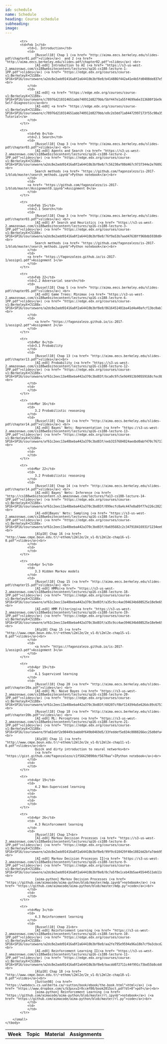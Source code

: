 ```yaml
---
id: schedule
name: Schedule
heading: Course schedule
subheading: 
image: 
---
```


<table class="table table-condensed">
	<tbody>
		<tr>
			<th>Week</th>
			<th>Topic</th>
			<th>Material</th>
			<th>Assignments</th>
		</tr>
		<small>

			<tr>
			<td>Feb 1</td>
				<td>1. Introduction</td>
				<td>
					[Russell10] Chap 1 (<a href= "http://aima.eecs.berkeley.edu/slides-pdf/chapter01.pdf">slides</a>)  and 2 (<a href= "http://aima.eecs.berkeley.edu/slides-pdf/chapter02.pdf">slides</a>) <br>
					[AI-edX] Introduction to AI (<a href= "https://s3-us-west-2.amazonaws.com/cs188websitecontent/lectures/sp16-cs188-lecture-1-1PP.pdf">slides</a>) (<a href= "https://edge.edx.org/courses/course-v1:BerkeleyX+CS188x-SP16+SP16/courseware/a2dc8e2add91416a8f2a64410b3bf8e0/b414886f442a41e4b5fd0408de837e53/">video</a>)<br>
				</td>
				<td>
					[AI-edX] <a href= "https://edge.edx.org/courses/course-v1:BerkeleyX+CS188x-SP16+SP16/courseware/c78976d210314651abb740912d8279bb/5bf447e1a55f4699a6e313680f16e9df/">Math Self-Diagnostic</a><br>
					[AI-edX] <a href= "https://edge.edx.org/courses/course-v1:BerkeleyX+CS188x-SP16+SP16/courseware/c78976d210314651abb740912d8279bb/e8c2d3dd71a84472997173f55c98a35c/">P0: Tutorial</a>
				</td>
			</tr>

			<tr>
				<td>Feb 8</td>
				<td>2.1 Search</td>
				<td>
					[Russell10] Chap 3 (<a href= "http://aima.eecs.berkeley.edu/slides-pdf/chapter03.pdf">slides</a>) <br>
					[AI-edX] Agents and Search (<a href= "https://s3-us-west-2.amazonaws.com/cs188websitecontent/lectures/sp16-cs188-lecture-2-1PP.pdf">slides</a>) (<a href= "https://edge.edx.org/courses/course-v1:BerkeleyX+CS188x-SP16+SP16/courseware/a2dc8e2add91416a8f2a64410b3bf8e0/7c56230af88d467c9737344e2e76092e/">video</a>)<br>
					Search methods (<a href= "https://github.com/fagonzalezo/is-2017-1/blob/master/search_methods.ipynb">Python notebook</a>)<br>
				</td>
				<td>
				<a href= "https://github.com/fagonzalezo/is-2017-1/blob/master/Assignment0.ipynb">Assignment 0</a>
				</td>
			</tr>

			<tr>
				<td>Feb 15</td>
				<td>2.1 Search</td>
				<td>
					[Russell10] Chap 3 (<a href= "http://aima.eecs.berkeley.edu/slides-pdf/chapter03.pdf">slides</a>) <br>
					[AI-edX] A* Search and Heuristics (<a href= "https://s3-us-west-2.amazonaws.com/cs188websitecontent/lectures/sp16-cs188-lecture-3-1PP.pdf">slides</a>) (<a href= "https://edge.edx.org/courses/course-v1:BerkeleyX+CS188x-SP16+SP16/courseware/a2dc8e2add91416a8f2a64410b3bf8e0/76f9a53b7aad47638ff968db5938d841/">video</a>)<br>
					Search methods (<a href= "https://github.com/fagonzalezo/is-2017-1/blob/master/search_methods.ipynb">Python notebook</a>)<br>
				</td>
				<td>
				<a href= "https://fagonzalezo.github.io/is-2017-1/assign1.pdf">Assignment 1</a>
				</td>
			</tr>

			<tr>
				<td>Feb 22</td>
				<td>2.2 Adversarial search</td>
				<td>
					[Russell10] Chap 5 (<a href= "http://aima.eecs.berkeley.edu/slides-pdf/chapter05.pdf">slides</a>) <br>
					[AI-edX] Game Trees: Minimax (<a href= "https://s3-us-west-2.amazonaws.com/cs188websitecontent/lectures/sp16-cs188-lecture-6-1PP.pdf">slides</a>) (<a href= "https://edge.edx.org/courses/course-v1:BerkeleyX+CS188x-SP16+SP16/courseware/a2dc8e2add91416a8f2a64410b3bf8e0/8616451481ba41d4a40afcf13bc8ab1c/">video</a>)<br>
				</td>
				<td>
					<a href= "https://fagonzalezo.github.io/is-2017-1/assign2.pdf">Assignment 2</a>
				</td>
			</tr>

			<tr>
				<td>Mar 8</td>
				<td>3.1 Probability
				</td>
				<td>
					[Russell10] Chap 13 (<a href= "http://aima.eecs.berkeley.edu/slides-pdf/chapter13.pdf">slides</a>)<br>
					[AI-edX] Probability (<a href= "https://s3-us-west-2.amazonaws.com/cs188websitecontent/lectures/sp16-cs188-lecture-12-1PP.pdf">slides</a>) (<a href= "https://edge.edx.org/courses/course-v1:BerkeleyX+CS188x-SP16+SP16/courseware/af61c2eec13a48beba442a370c3bd83f/bca0c97c5e9d4913b90559168cfec0bb/">video</a>)<br>
				</td>
				<td>
				</td>
			</tr>

			<tr>
				<td>Mar 16</td>
				<td>
					3.2 Probabilistic reasoning
				</td>
				<td>
					[Russell10] Chap 14 (<a href= "http://aima.eecs.berkeley.edu/slides-pdf/chapter14.pdf">slides</a>) <br>
					[AI-edX] Bayes' Nets: Representation (<a href= "https://s3-us-west-2.amazonaws.com/cs188websitecontent/lectures/sp16-cs188-lecture-13-1PP.pdf">slides</a>) (<a href= "https://edge.edx.org/courses/course-v1:BerkeleyX+CS188x-SP16+SP16/courseware/af61c2eec13a48beba442a370c3bd83f/eeb3157684824aedbd0abf470c767176/">video</a>)<br>
				</td>
				<td>
				</td>
			</tr>

			<tr>
				<td>Mar 22</td>
				<td>
					3.2 Probabilistic reasoning
				</td>
				<td>
					[Russell10] Chap 14 (<a href= "http://aima.eecs.berkeley.edu/slides-pdf/chapter14.pdf">slides</a>) <br>
					[AI-edX] Bayes' Nets: Inference (<a href= "http://cs188websitecontent.s3.amazonaws.com/lectures/fa13-cs188-lecture-14-1PP.pdf">slides</a>) (<a href= "https://edge.edx.org/courses/course-v1:BerkeleyX+CS188x-SP16+SP16/courseware/af61c2eec13a48beba442a370c3bd83f/099ecfc0a4c447e8a89f77e226c28232/">video</a>)<br>
					[AI-edX]Bayes' Nets: Sampling (<a href= "https://s3-us-west-2.amazonaws.com/cs188websitecontent/lectures/sp16-cs188-lecture-15-1PP.pdf">slides</a>) (<a href= "https://edge.edx.org/courses/course-v1:BerkeleyX+CS188x-SP16+SP16/courseware/af61c2eec13a48beba442a370c3bd83f/0a695682c2c347918416931f1234ee60/">video</a>)<br>
					[Alp10] Chap 16 (<a href= "http://www.cmpe.boun.edu.tr/~ethem/i2ml2e/2e_v1-0/i2ml2e-chap16-v1-0.pdf">slides</a>)<br>
				</td>
				<td>
				</td>
			</tr>

			<tr>
				<td>Apr 5</td>
				<td>
					3.3 Hidden Markov models
				</td>
				<td>
					[Russell10] Chap 15 (<a href= "http://aima.eecs.berkeley.edu/slides-pdf/chapter15.pdf">slides</a>) <br>
					[AI-edX] HMMs(<a href= "https://s3-us-west-2.amazonaws.com/cs188websitecontent/lectures/sp16-cs188-lecture-18-1PP.pdf">slides</a>) (<a href= "https://edge.edx.org/courses/course-v1:BerkeleyX+CS188x-SP16+SP16/courseware/af61c2eec13a48beba442a370c3bd83f/a35c9cc4ae394634b608525e18e9e69b/">video</a>)<br>
					[AI-edX] HMM Filtering(<a href= "https://s3-us-west-2.amazonaws.com/cs188websitecontent/lectures/sp16-cs188-lecture-19-1PP.pdf">slides</a>) (<a href= "https://edge.edx.org/courses/course-v1:BerkeleyX+CS188x-SP16+SP16/courseware/af61c2eec13a48beba442a370c3bd83f/a35c9cc4ae394634b608525e18e9e69b/">video</a>)<br>
					[Alp10] Chap 15 (<a href= "http://www.cmpe.boun.edu.tr/~ethem/i2ml2e/2e_v1-0/i2ml2e-chap15-v1-0.pdf">slides</a>)<br>
				</td>
				<td>
					<a href= "https://fagonzalezo.github.io/is-2017-1/assign3.pdf">Assignment 3</a>
				</td>
			</tr>

			<tr>
				<td>Apr 19</td>
				<td>
					4.1 Supervised learning
				</td>
				<td>
					[Russell10] Chap 20 (<a href= "http://aima.eecs.berkeley.edu/slides-pdf/chapter20a.pdf">slides</a>) <br>
					[AI-edX] ML: Naive Bayes (<a href= "https://s3-us-west-2.amazonaws.com/cs188websitecontent/lectures/sp16-cs188-lecture-20-1PP.pdf">slides</a>) (<a href= "https://edge.edx.org/courses/course-v1:BerkeleyX+CS188x-SP16+SP16/courseware/af61c2eec13a48beba442a370c3bd83f/60207cf8bf114394a5e626dc89c67516/">video</a>)<br>
					[Russell10] Chap 18 (<a href= "http://aima.eecs.berkeley.edu/slides-pdf/chapter20b.pdf">slides</a>) <br>
					[AI-edX] ML: Perceptrons (<a href= "https://s3-us-west-2.amazonaws.com/cs188websitecontent/lectures/sp16-cs188-lecture-21-1PP.pdf">slides</a>) (<a href= "https://edge.edx.org/courses/course-v1:BerkeleyX+CS188x-SP16+SP16/courseware/9fa61ebf2e90449cbabb0f649b0469d5/33feddef5e834c8088266ec25d0dfa41/">video</a>)<br>
					[Alp10] Chap 11 (<a href= "http://www.cmpe.boun.edu.tr/~ethem/i2ml2e/2e_v1-0/i2ml2e-chap11-v1-0.pdf">slides</a>)<br>
					Quick and dirty introduction to neural networks<br>
					(<a href= "https://gist.github.com/fagonzalezo/c1f56629890dcf5670aa">IPython notebook</a>)<br>
				</td>
				<td>
				</td>
			</tr>

			<tr>
				<td>Apr 19</td>
				<td>
					4.2 Non-Supervised learning
				</td>
				<td>
				</td>
				<td>
				</td>
			</tr>

			<tr>
				<td>Apr 26</td>
				<td>
					4.3 Reinforcement learning
				</td>
				<td>
					[Russell10] Chap 17<br>
					[AI-edX] Markov Decision Processes (<a href= "https://s3-us-west-2.amazonaws.com/cs188websitecontent/lectures/sp16-cs188-lecture-8-1PP.pdf">slides</a>) (<a href= "https://edge.edx.org/courses/course-v1:BerkeleyX+CS188x-SP16+SP16/courseware/a2dc8e2add91416a8f2a64410b3bf8e0/99f9c610429f40e1882dd2bfa7deb957/">video</a>)<br>
					[AI-edX] Markov Decision Processes II(<a href= "https://s3-us-west-2.amazonaws.com/cs188websitecontent/lectures/sp16-cs188-lecture-9-1PP.pdf">slides</a>) (<a href= "https://edge.edx.org/courses/course-v1:BerkeleyX+CS188x-SP16+SP16/courseware/a2dc8e2add91416a8f2a64410b3bf8e0/0c7a5f8e1ceb43b5ae45544511eb11dc/">video</a>)<br>
					[aima-python] Markov Decision Processes (<a href= "https://github.com/aimacode/aima-python/blob/master/mdp.ipynb">notebook</a>) (<a href= "https://github.com/aimacode/aima-python/blob/master/mdp.py">code</a>)<br>
				</td>
				<td>
				</td>
			</tr>

			<tr>
				<td>May 3</td>
				<td>
					4.3 Reinforcement learning
				</td>
				<td>
					[Russell10] Chap 21<br>
					[AI-edX] Reinforcement Learning (<a href= "https://s3-us-west-2.amazonaws.com/cs188websitecontent/lectures/sp16-cs188-lecture-10-1PP.pdf">slides</a>) (<a href= "https://edge.edx.org/courses/course-v1:BerkeleyX+CS188x-SP16+SP16/courseware/a2dc8e2add91416a8f2a64410b3bf8e0/aa2fe795e9594a96a18b7cf9a3cbcd21/">video</a>)<br>
					[AI-edX] Reinforcement Learning II(<a href= "https://s3-us-west-2.amazonaws.com/cs188websitecontent/lectures/sp16-cs188-lecture-11-1PP.pdf">slides</a>) (<a href= "https://edge.edx.org/courses/course-v1:BerkeleyX+CS188x-SP16+SP16/courseware/a2dc8e2add91416a8f2a64410b3bf8e0/bacdd072711c44f991c73bd55b8cdd03/">video</a>)<br>
					[Alp10] Chap 18 (<a href= "http://www.cmpe.boun.edu.tr/~ethem/i2ml2e/2e_v1-0/i2ml2e-chap18-v1-0.pdf">slides</a>)<br>
					[Sutton98] (<a href= "https://webdocs.cs.ualberta.ca/~sutton/book/ebook/the-book.html">html</a>) (<a href= "https://www.dropbox.com/s/b3psxv2r0ccmf80/book2015oct.pdf?dl=0">pdf</a>)<br>
					[aima-python] Reinforcement Learning (<a href= "https://github.com/aimacode/aima-python/blob/master/rl.ipynb">notebook</a>) (<a href= "https://github.com/aimacode/aima-python/blob/master/rl.py">code</a>)<br>
				</td>
				<td>
				</td>
			</tr>

		</small>
	</tbody>
</table>

